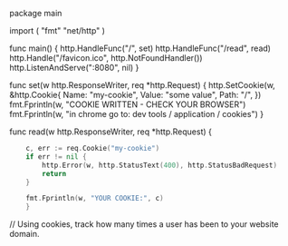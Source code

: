 package main

import ( "fmt" "net/http" )

func main() { http.HandleFunc("/", set) http.HandleFunc("/read", read) http.Handle("/favicon.ico", http.NotFoundHandler()) http.ListenAndServe(":8080", nil) }

func set(w http.ResponseWriter, req *http.Request) { http.SetCookie(w, &http.Cookie{ Name: "my-cookie", Value: "some value", Path: "/", }) fmt.Fprintln(w, "COOKIE WRITTEN - CHECK YOUR BROWSER") fmt.Fprintln(w, "in chrome go to: dev tools / application / cookies") }

func read(w http.ResponseWriter, req *http.Request) {

```Go
    c, err := req.Cookie("my-cookie")
    if err != nil {
        http.Error(w, http.StatusText(400), http.StatusBadRequest)
        return
    }

    fmt.Fprintln(w, "YOUR COOKIE:", c)
    }
```

// Using cookies, track how many times a user has been to your website domain.